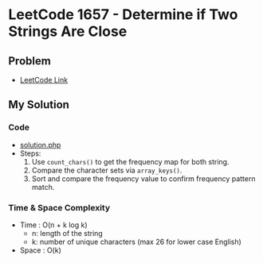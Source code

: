 # LeetCode 1657 - Determine if Two Strings Are Close

## Problem  
- [LeetCode Link](https://leetcode.com/problems/determine-if-two-strings-are-close/)

## My Solution

### Code
- [solution.php](./solution.php)
- Steps:
  1. Use `count_chars()` to get the frequency map for both string.
  2. Compare the character sets via `array_keys()`.
  3. Sort and compare the frequency value to confirm frequency pattern match.

### Time & Space Complexity
- Time  : O(n + k log k)
  - n: length of the string
  - k: number of unique characters (max 26 for lower case English)
- Space : O(k)
